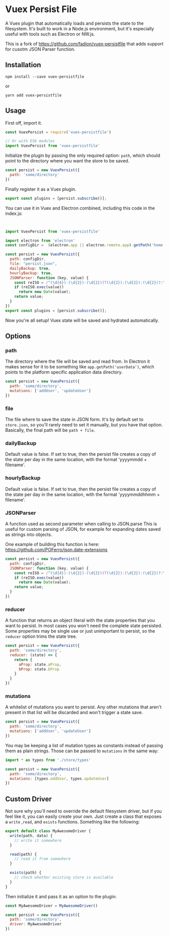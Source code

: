 # Vuex Persist File

A Vuex plugin that automatically loads and persists the state to the filesystem. It's built to work in a Node.js environment, but it's especially useful with tools such as Electron or NW.js.

This is a fork of https://github.com/fadion/vuex-persistfile that adds support for cusotm JSON Parser function.


## Installation

```shell
npm install --save vuex-persistfile
```

or

```shell
yarn add vuex-persistfile
```

## Usage

First off, import it.

```javascript
const VuexPersist = require('vuex-persistfile')

// Or with ES6 modules
import VuexPersist from 'vuex-persistfile'
```

Initialize the plugin by passing the only required option: `path`, which should point to the directory where you want the store to be saved.

```javascript
const persist = new VuexPersist({
  path: 'some/directory'
})
```

Finally register it as a Vuex plugin.

```javascript
export const plugins = [persist.subscribe()];
```


You can use it in Vuex and Electron combined, including this code in the index.js:

```javascript


import VuexPersist from 'vuex-persistfile'

import electron from 'electron'
const configDir =  (electron.app || electron.remote.app).getPath('home');

const persist = new VuexPersist({
  path: configDir,
  file: "persist.json",
  dailyBackup: true,
  hourlyBackup: true,
  JSONParser: function (key, value) {
    const reISO = /^(\d{4})-(\d{2})-(\d{2})(T(\d{2}):(\d{2}):(\d{2}(?:\.{0,1}\d*))(?:Z|(\+|-)([\d|:]*))?)?$/;
    if (reISO.exec(value))
      return new Date(value);
    return value;
  }
})
export const plugins = [persist.subscribe()];
```

Now you're all setup! Vuex state will be saved and hydrated automatically.

## Options

### path

The directory where the file will be saved and read from. In Electron it makes sense for it to be something like `app.getPath('userData')`, which points to the platform specific application data directory.

```javascript
const persist = new VuexPersist({
  path: 'some/directory',
  mutations: ['addUser', 'updateUser']
})
```

### file

The file where to save the state in JSON form. It's by default set to `store.json`, so you'll rarely need to set it manually, but you have that option. Basically, the final path will be `path + file`.

### dailyBackup

Default value is false. If set to true, then the persist file creates a copy of the state per day in the same location, with the format 'yyyymmdd + filename'.

### hourlyBackup

Default value is false. If set to true, then the persist file creates a copy of the state per day in the same location, with the format 'yyyymmddhhmm + filename'.

### JSONParser

A function used as second parameter when calling to JSON.parse 
This is useful for custom parsing of JSON, for example for expanding dates saved as strings into objects.

One example of building this function is here: https://github.com/POFerro/json.date-extensions


```javascript
const persist = new VuexPersist({
  path: configDir,
  JSONParser: function (key, value) {
    const reISO = /^(\d{4})-(\d{2})-(\d{2})(T(\d{2}):(\d{2}):(\d{2}(?:\.{0,1}\d*))(?:Z|(\+|-)([\d|:]*))?)?$/;
    if (reISO.exec(value))
      return new Date(value);
    return value;
  }
})
```

### reducer

A function that returns an object literal with the state properties that you want to persist. In most cases you won't need the complete state persisted. Some properties may be single use or just unimportant to persist, so the `reducer` option trims the state tree.

```javascript
const persist = new VuexPersist({
  path: 'some/directory',
  reducer: (state) => {
    return {
      aProp: state.aProp,
      bProp: state.bProp
    }
  }
})
```

### mutations

A whitelist of mutations you want to persist. Any other mutations that aren't present in that list will be discarded and won't trigger a state save.

```javascript
const persist = new VuexPersist({
  path: 'some/directory',
  mutations: ['addUser', 'updateUser']
})
```

You may be keeping a list of mutation types as constants instead of passing them as plain strings. Those can be passed to `mutations` in the same way:

```javascript
import * as types from './store/types'

const persist = new VuexPersist({
  path: 'some/directory',
  mutations: [types.addUser, types.updateUser]
})
```

## Custom Driver

Not sure why you'll need to override the default filesystem driver, but if you feel like it, you can easily create your own. Just create a class that exposes a `write` ,`read`, and `exists` functions. Something like the following:

```javascript
export default class MyAwesomeDriver {
  write(path, data) {
    // write it somewhere
  }

  read(path) {
    // read it from somewhere
  }

  exists(path) {
    // check whether existing store is available
  }
}
```

Then initialize it and pass it as an option to the plugin:

```javascript
const MyAwesomeDriver = MyAwesomeDriver()

const persist = new VuexPersist({
  path: 'some/directory',
  driver: MyAwesomeDriver
})
```
